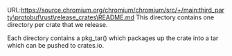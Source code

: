 URL:https://source.chromium.org/chromium/chromium/src/+/main:third_party\protobuf\rust\release_crates\README.md
This directory contains one directory per crate that we release.

Each directory contains a pkg_tar() which packages up the crate into a tar which
can be pushed to crates.io.